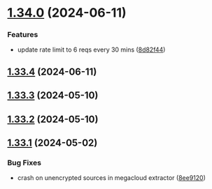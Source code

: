 # [1.34.0](https://github.com/ghoshRitesh12/aniwatch-api/compare/v1.33.4...v1.34.0) (2024-06-11)


### Features

* update rate limit to 6 reqs every 30 mins ([8d82f44](https://github.com/ghoshRitesh12/aniwatch-api/commit/8d82f448963dcf54c75dc93ea572f104dffcc9fb))



## [1.33.4](https://github.com/ghoshRitesh12/aniwatch-api/compare/v1.33.3...v1.33.4) (2024-06-11)



## [1.33.3](https://github.com/ghoshRitesh12/aniwatch-api/compare/v1.33.2...v1.33.3) (2024-05-10)



## [1.33.2](https://github.com/ghoshRitesh12/aniwatch-api/compare/v1.33.1...v1.33.2) (2024-05-10)



## [1.33.1](https://github.com/ghoshRitesh12/aniwatch-api/compare/v1.33.0...v1.33.1) (2024-05-02)


### Bug Fixes

* crash on unencrypted sources in megacloud extractor ([8ee9120](https://github.com/ghoshRitesh12/aniwatch-api/commit/8ee9120a1093e23a0c75b6b97ba83c62e1d58a85))



